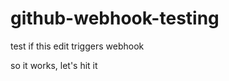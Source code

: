 github-webhook-testing
======================

test if this edit triggers webhook

so it works, let's hit it
